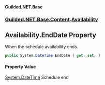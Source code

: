 #### [Guilded.NET.Base](Guilded_NET_Base.md 'Guilded.NET.Base')
### [Guilded.NET.Base.Content](Guilded_NET_Base.md#Guilded_NET_Base_Content 'Guilded.NET.Base.Content').[Availability](Availability.md 'Guilded.NET.Base.Content.Availability')
## Availability.EndDate Property
When the schedule availability ends.  
```csharp
public System.DateTime EndDate { get; set; }
```
#### Property Value
[System.DateTime](https://docs.microsoft.com/en-us/dotnet/api/System.DateTime 'System.DateTime')
Schedule end
